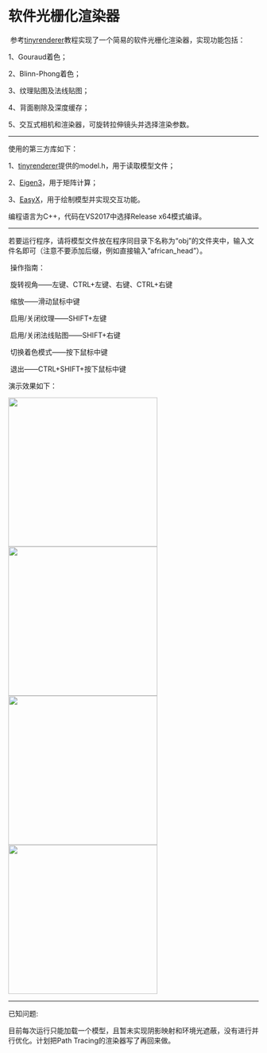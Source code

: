 # 软件光栅化渲染器

​	参考[tinyrenderer](https://github.com/ssloy/tinyrenderer/wiki)教程实现了一个简易的软件光栅化渲染器，实现功能包括：

1、Gouraud着色；

2、Blinn-Phong着色；

3、纹理贴图及法线贴图；

4、背面剔除及深度缓存；

5、交互式相机和渲染器，可旋转拉伸镜头并选择渲染参数。

---

使用的第三方库如下：

1、[tinyrenderer](https://github.com/ssloy/tinyrenderer/wiki)提供的model.h，用于读取模型文件；

2、[Eigen3](http://eigen.tuxfamily.org/index.php?title=Main_Page)，用于矩阵计算；

3、[EasyX](https://easyx.cn/)，用于绘制模型并实现交互功能。

编程语言为C++，代码在VS2017中选择Release x64模式编译。

---

​		若要运行程序，请将模型文件放在程序同目录下名称为“obj”的文件夹中，输入文件名即可（注意不要添加后缀，例如直接输入“african_head”）。

​		操作指南：

​		旋转视角——左键、CTRL+左键、右键、CTRL+右键

​		缩放——滑动鼠标中键

​		启用/关闭纹理——SHIFT+左键

​		启用/关闭法线贴图——SHIFT+右键

​		切换着色模式——按下鼠标中键

​		退出——CTRL+SHIFT+按下鼠标中键

演示效果如下：

<img src="https://github.com/KENC1999/SoftwareRasterizer/blob/master/pic/image-20200730235538917.png" width="300" height="300" /><br/>
<img src="https://github.com/KENC1999/SoftwareRasterizer/blob/master/pic/image-20200730235611642.png" width="300" height="300" /><br/>
<img src="https://github.com/KENC1999/SoftwareRasterizer/blob/master/pic/image-20200730235734318.png" width="300" height="300" /><br/>
<img src="https://github.com/KENC1999/SoftwareRasterizer/blob/master/pic/image-20200730235810406.png" width="300" height="300" /><br/>

---

已知问题:

​		目前每次运行只能加载一个模型，且暂未实现阴影映射和环境光遮蔽，没有进行并行优化。计划把Path Tracing的渲染器写了再回来做。
